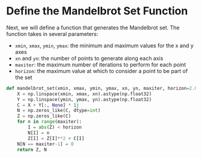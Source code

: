 # Define the Mandelbrot Set Function

Next, we will define a function that generates the Mandelbrot set. The function takes in several parameters:

- `xmin`, `xmax`, `ymin`, `ymax`: the minimum and maximum values for the x and y axes
- `xn` and `yn`: the number of points to generate along each axis
- `maxiter`: the maximum number of iterations to perform for each point
- `horizon`: the maximum value at which to consider a point to be part of the set

```python
def mandelbrot_set(xmin, xmax, ymin, ymax, xn, yn, maxiter, horizon=2.0):
    X = np.linspace(xmin, xmax, xn).astype(np.float32)
    Y = np.linspace(ymin, ymax, yn).astype(np.float32)
    C = X + Y[:, None] * 1j
    N = np.zeros_like(C, dtype=int)
    Z = np.zeros_like(C)
    for n in range(maxiter):
        I = abs(Z) < horizon
        N[I] = n
        Z[I] = Z[I]**2 + C[I]
    N[N == maxiter-1] = 0
    return Z, N
```
